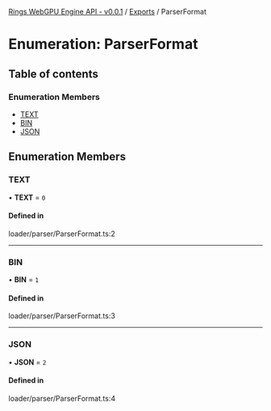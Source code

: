 [Rings WebGPU Engine API - v0.0.1](../README.md) / [Exports](../modules.md) / ParserFormat

# Enumeration: ParserFormat

## Table of contents

### Enumeration Members

- [TEXT](ParserFormat.md#text)
- [BIN](ParserFormat.md#bin)
- [JSON](ParserFormat.md#json)

## Enumeration Members

### TEXT

• **TEXT** = ``0``

#### Defined in

loader/parser/ParserFormat.ts:2

___

### BIN

• **BIN** = ``1``

#### Defined in

loader/parser/ParserFormat.ts:3

___

### JSON

• **JSON** = ``2``

#### Defined in

loader/parser/ParserFormat.ts:4
